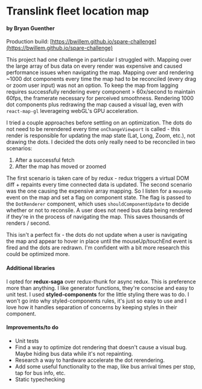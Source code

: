 # Translink fleet location map
#### by Bryan Guenther

Production build: [https://bwillem.github.io/spare-challenge](https://bwillem.github.io/spare-challenge)

This project had one challenge in particular I struggled with. Mapping over the large array of bus data on every render was expensive and caused performance issues when navigating the map. Mapping over and rendering ~1000 dot components every time the map had to be reconciled (every drag or zoom user input) was not an option. To keep the map from lagging requires successfully rendering every component > 60x/second to maintain 60fps, the framerate necessary for perceived smoothness. Rendering 1000 dot components plus redrawing the map caused a visual lag, even with `react-map-gl` leverageing webGL's GPU acceleration. 

I tried a couple approaches before settling on an optimization. The dots do not need to be rerendered every time `onChangeViewport` is called - this render is responsible for updating the map state (Lat, Long, Zoom, etc.), not drawing the dots.
I decided the dots only really need to be reconciled in two scenarios:
1. After a successful fetch
2. After the map has moved or zoomed

The first scenario is taken care of by redux - redux triggers a virtual DOM diff + repaints every time connected data is updated. The second scenario was the one causing the expensive array mapping. So I listen for a `mouseUp` event on the map and set a flag on component state. The flag is passed to the `DotRenderer` component, which uses `shouldComponentUpdate` to decide whether or not to reconsile. A user does not need bus data being rendered if they're in the process of navigating the map. This saves thousands of renders / second.

This isn't a perfect fix - the dots do not update when a user is navigating the map and appear to hover in place until the mouseUp/touchEnd event is fired and the dots are redrawn. I'm confident with a bit more research this could be optimized more.

#### Additional libraries
I opted for **redux-saga** over redux-thunk for async redux. This is preference more than anything. I like generator functions, they're conscise and easy to unit test. 
I used **styled-components** for the little styling there was to do. I won't go into why styled-components rules, it's just so easy to use and I love how it handles separation of concerns by keeping styles in their component.

#### Improvements/to do
* Unit tests
* Find a way to optimize dot rendering that doesn't cause a visual bug. Maybe hiding bus data while it's not repainting.
* Research a way to hardware accelerate the dot rerendering.
* Add some useful functionality to the map, like bus arrival times per stop, tap for bus info, etc.
* Static typechecking